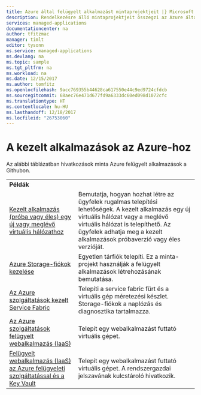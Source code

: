 ```yaml
---
title: Azure által felügyelt alkalmazást mintaprojektjeit |} Microsoft Docs
description: Rendelkezésre álló mintaprojektjeit összegzi az Azure által felügyelt alkalmazások
services: managed-applications
documentationcenter: na
author: tfitzmac
manager: timlt
editor: tysonn
ms.service: managed-applications
ms.devlang: na
ms.topic: sample
ms.tgt_pltfrm: na
ms.workload: na
ms.date: 12/15/2017
ms.author: tomfitz
ms.openlocfilehash: 9acc769355b44628ca617550e44c9ed9724cfdcb
ms.sourcegitcommit: 68aec76e471d677fd9a6333dc60ed098d1072cfc
ms.translationtype: HT
ms.contentlocale: hu-HU
ms.lasthandoff: 12/18/2017
ms.locfileid: "26753060"
---
```

# <a name="sample-projects-for-azure-managed-applications"></a>A kezelt alkalmazások az Azure-hoz

Az alábbi táblázatban hivatkozások minta Azure felügyelt alkalmazások a Githubon.

|  |  |
| --- | --- |
| **Példák** | |
| [Kezelt alkalmazás (próba vagy éles) egy új vagy meglévő virtuális hálózathoz](https://github.com/Azure/azure-managedapp-samples/tree/master/samples/201-managed-app-using-existing-vnet) | Bemutatja, hogyan hozhat létre az ügyfelek rugalmas telepítési lehetőségek. A kezelt alkalmazás egy új virtuális hálózat vagy a meglévő virtuális hálózat is telepíthető. Az ügyfelek adhatja meg a kezelt alkalmazások próbaverzió vagy éles verzióját. |
| [Azure Storage-fiókok kezelése](https://github.com/Azure/azure-managedapp-samples/tree/master/samples/201-managed-storage-account) | Egyetlen tárfiók telepíti. Ez a minta-projekt használják a felügyelt alkalmazások létrehozásának bemutatása. |
| [Az Azure szolgáltatások kezelt Service Fabric](https://github.com/Azure/azure-managedapp-samples/tree/master/samples/201-managed-service-fabric) | Telepíti a service fabric fürt és a virtuális gép méretezési készlet. Storage-fiókok a naplózás és diagnosztika tartalmazza. |
| [Az Azure szolgáltatások felügyelt webalkalmazás (IaaS)](https://github.com/Azure/azure-managedapp-samples/tree/master/samples/201-managed-web-app) | Telepít egy webalkalmazást futtató virtuális gépet. |
| [Felügyelt webalkalmazás (IaaS) az Azure felügyeleti szolgáltatással és a Key Vault](https://github.com/Azure/azure-managedapp-samples/tree/master/samples/201-managed-web-app-using-keyvault) | Telepít egy webalkalmazást futtató virtuális gépet. A rendszergazdai jelszavának kulcstároló hivatkozik. |
